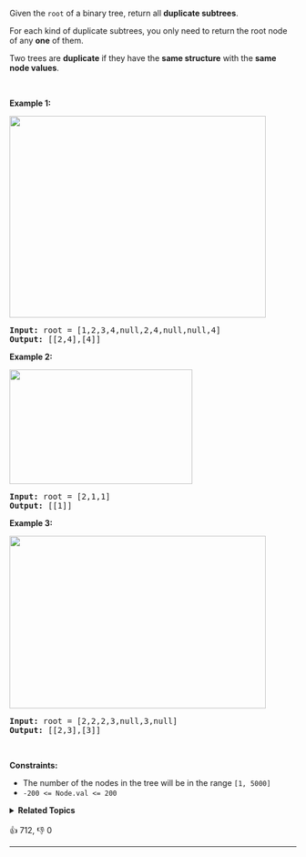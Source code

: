 <p>Given the <code>root</code>&nbsp;of a binary tree, return all <strong>duplicate subtrees</strong>.</p>

<p>For each kind of duplicate subtrees, you only need to return the root node of any <b>one</b> of them.</p>

<p>Two trees are <strong>duplicate</strong> if they have the <strong>same structure</strong> with the <strong>same node values</strong>.</p>

<p>&nbsp;</p> 
<p><strong class="example">Example 1:</strong></p> 
<img alt="" src="https://assets.leetcode.com/uploads/2020/08/16/e1.jpg" style="width: 450px; height: 354px;" /> 
<pre>
<strong>Input:</strong> root = [1,2,3,4,null,2,4,null,null,4]
<strong>Output:</strong> [[2,4],[4]]
</pre>

<p><strong class="example">Example 2:</strong></p> 
<img alt="" src="https://assets.leetcode.com/uploads/2020/08/16/e2.jpg" style="width: 321px; height: 201px;" /> 
<pre>
<strong>Input:</strong> root = [2,1,1]
<strong>Output:</strong> [[1]]
</pre>

<p><strong class="example">Example 3:</strong></p> 
<img alt="" src="https://assets.leetcode.com/uploads/2020/08/16/e33.jpg" style="width: 450px; height: 303px;" /> 
<pre>
<strong>Input:</strong> root = [2,2,2,3,null,3,null]
<strong>Output:</strong> [[2,3],[3]]
</pre>

<p>&nbsp;</p> 
<p><strong>Constraints:</strong></p>

<ul> 
 <li>The number of the nodes in the tree will be in the range <code>[1, 5000]</code></li> 
 <li><code>-200 &lt;= Node.val &lt;= 200</code></li> 
</ul>

<details><summary><strong>Related Topics</strong></summary>树 | 深度优先搜索 | 哈希表 | 二叉树</details><br>

<div>👍 712, 👎 0<span style='float: right;'></span></div>

<div id="labuladong"><hr>

</div>



